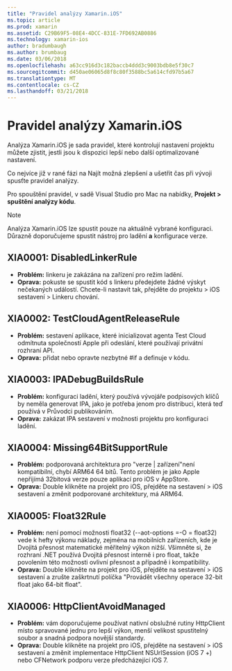 ```yaml
---
title: "Pravidel analýzy Xamarin.iOS"
ms.topic: article
ms.prod: xamarin
ms.assetid: C29B69F5-08E4-4DCC-831E-7FD692AB0886
ms.technology: xamarin-ios
author: bradumbaugh
ms.author: brumbaug
ms.date: 03/06/2018
ms.openlocfilehash: a63cc916d3c182baccb4ddd3c9003bdb8e5f30c7
ms.sourcegitcommit: d450ae06065d8f8c80f3588bc5a614cfd97b5a67
ms.translationtype: MT
ms.contentlocale: cs-CZ
ms.lasthandoff: 03/21/2018
---
```

# <a name="xamarinios-analysis-rules"></a>Pravidel analýzy Xamarin.iOS

Analýza Xamarin.iOS je sada pravidel, které kontrolují nastavení projektu můžete zjistit, jestli jsou k dispozici lepší nebo další optimalizované nastavení.

Co nejvíce již v rané fázi na Najít možná zlepšení a ušetřit čas při vývoji spusťte pravidel analýzy.

Pro spouštění pravidel, v sadě Visual Studio pro Mac na nabídky, **Projekt > spuštění analýzy kódu**.

> [!NOTE]
> Analýza Xamarin.iOS lze spustit pouze na aktuálně vybrané konfiguraci. Důrazně doporučujeme spustit nástroj pro ladění **a** konfigurace verze.

<a name="XIA0001" />

## <a name="xia0001-disabledlinkerrule"></a>XIA0001: DisabledLinkerRule

- **Problém:** linkeru je zakázána na zařízení pro režim ladění.
- **Oprava:** pokuste se spustit kód s linkeru předejdete žádné výskyt nečekaných událostí.
Chcete-li nastavit tak, přejděte do projektu > iOS sestavení > Linkeru chování.

<a name="XIA0002" />

## <a name="xia0002-testcloudagentreleaserule"></a>XIA0002: TestCloudAgentReleaseRule

- **Problém:** sestavení aplikace, které inicializovat agenta Test Cloud odmítnuta společností Apple při odeslání, které používají privátní rozhraní API.
- **Oprava:** přidat nebo opravte nezbytné #if a definuje v kódu.

<a name="XIA0003" />

## <a name="xia0003-ipadebugbuildsrule"></a>XIA0003: IPADebugBuildsRule

- **Problém:** konfiguraci ladění, který používá vývojáře podpisových klíčů by neměla generovat IPA, jako je potřeba jenom pro distribuci, která teď používá v Průvodci publikováním.
- **Oprava:** zakázat IPA sestavení v možnosti projektu pro konfiguraci ladění.

<a name="XIA0004" />

## <a name="xia0004-missing64bitsupportrule"></a>XIA0004: Missing64BitSupportRule

- **Problém:** podporovaná architektura pro "verze | zařízení"není kompatibilní, chybí ARM64 64 bitů. Tento problém je jako Apple nepřijímá 32bitová verze pouze aplikací pro iOS v AppStore.
- **Oprava:** Double klikněte na projekt pro iOS, přejděte na sestavení > iOS sestavení a změnit podporované architektury, má ARM64.

<a name="XIA0005" />

## <a name="xia0005-float32rule"></a>XIA0005: Float32Rule

- **Problém:** není pomocí možnosti float32 (--aot-options =-O = float32) vede k hefty výkonu náklady, zejména na mobilních zařízeních, kde je Dvojitá přesnost matematické měřitelný výkon nižší. Všimněte si, že rozhraní .NET používá Dvojitá přesnost interně i pro float, takže povolením této možnosti ovlivní přesnost a případně i kompatibility.
- **Oprava:** Double klikněte na projekt pro iOS, přejděte na sestavení > iOS sestavení a zrušte zaškrtnutí políčka "Provádět všechny operace 32-bit float jako 64-bit float".

<a name="XIA0006" />

## <a name="xia0006-httpclientavoidmanaged"></a>XIA0006: HttpClientAvoidManaged

- **Problém:** vám doporučujeme používat nativní obslužné rutiny HttpClient místo spravované jednu pro lepší výkon, menší velikost spustitelný soubor a snadná podpora novější standardy.
- **Oprava:** Double klikněte na projekt pro iOS, přejděte na sestavení > iOS sestavení a změnit implementace HttpClient NSUrlSession (iOS 7 +) nebo CFNetwork podporu verze předcházející iOS 7.
